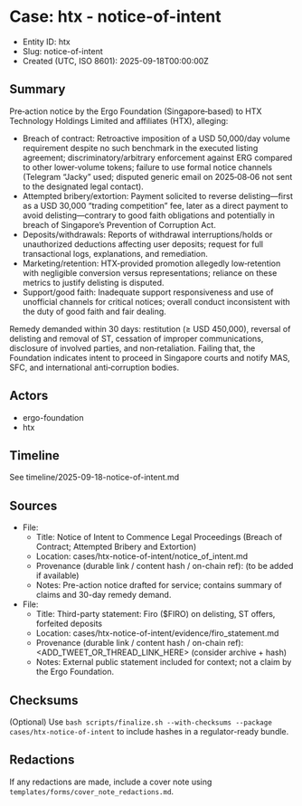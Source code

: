 # Case: htx - notice-of-intent

- Entity ID: htx
- Slug: notice-of-intent
- Created (UTC, ISO 8601): 2025-09-18T00:00:00Z

## Summary
Pre‑action notice by the Ergo Foundation (Singapore‑based) to HTX Technology Holdings Limited and affiliates (HTX), alleging:
- Breach of contract: Retroactive imposition of a USD 50,000/day volume requirement despite no such benchmark in the executed listing agreement; discriminatory/arbitrary enforcement against ERG compared to other lower‑volume tokens; failure to use formal notice channels (Telegram “Jacky” used; disputed generic email on 2025‑08‑06 not sent to the designated legal contact).
- Attempted bribery/extortion: Payment solicited to reverse delisting—first as a USD 30,000 “trading competition” fee, later as a direct payment to avoid delisting—contrary to good faith obligations and potentially in breach of Singapore’s Prevention of Corruption Act.
- Deposits/withdrawals: Reports of withdrawal interruptions/holds or unauthorized deductions affecting user deposits; request for full transactional logs, explanations, and remediation.
- Marketing/retention: HTX‑provided promotion allegedly low‑retention with negligible conversion versus representations; reliance on these metrics to justify delisting is disputed.
- Support/good faith: Inadequate support responsiveness and use of unofficial channels for critical notices; overall conduct inconsistent with the duty of good faith and fair dealing.

Remedy demanded within 30 days: restitution (≥ USD 450,000), reversal of delisting and removal of ST, cessation of improper communications, disclosure of involved parties, and non‑retaliation. Failing that, the Foundation indicates intent to proceed in Singapore courts and notify MAS, SFC, and international anti‑corruption bodies.

## Actors
- ergo-foundation
- htx

## Timeline
See timeline/2025-09-18-notice-of-intent.md

## Sources
- File:
  - Title: Notice of Intent to Commence Legal Proceedings (Breach of Contract; Attempted Bribery and Extortion)
  - Location: cases/htx-notice-of-intent/notice_of_intent.md
  - Provenance (durable link / content hash / on-chain ref): (to be added if available)
  - Notes: Pre-action notice drafted for service; contains summary of claims and 30-day remedy demand.
- File:
  - Title: Third-party statement: Firo ($FIRO) on delisting, ST offers, forfeited deposits
  - Location: cases/htx-notice-of-intent/evidence/firo_statement.md
  - Provenance (durable link / content hash / on-chain ref): <ADD_TWEET_OR_THREAD_LINK_HERE> (consider archive + hash)
  - Notes: External public statement included for context; not a claim by the Ergo Foundation.

## Checksums
(Optional) Use `bash scripts/finalize.sh --with-checksums --package cases/htx-notice-of-intent` to include hashes in a regulator-ready bundle.

## Redactions
If any redactions are made, include a cover note using `templates/forms/cover_note_redactions.md`.
